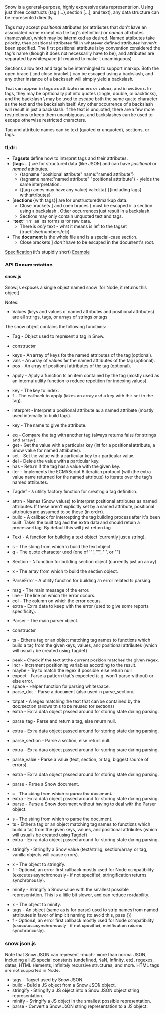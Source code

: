 Snow is a general-purpose, highly expressive data representation. Using just three constructs (tag {...}, section [...], and text), any data structure can be represented directly.

Tags may accept _positional_ attributes (or attributes that don't have an associated name except via the tag's definition) or _named_ attributes (name:value), which may be intermixed as desired. Named attributes take priority, then positional attributes fill in whatever defined attributes haven't been specified. The first positional attribute is by convention considered the tag's name (though it does not necessarily have to be), and attributes are separated by whitespace (if required to make it unambiguous).

Sections allow text and tags to be intermingled to support markup. Both the open brace { and close bracket ] can be escaped using a backslash, and any other instance of a backslash will simply yield a backslash.

Text can appear in tags as attribute names or values, and in sections. In tags, they may be op/tionally put into quotes (single, double, or backticks), and the backslash \ may be used to escape both the same quote character as the text and the backslash itself. Any other occurrence of a backslash will result in just a backslash. If the text is unquoted, there are a few more restrictions to keep them unambiguous, and backslashes can be used to escape otherwise restricted characters.

Tag and attribute names can be text (quoted or unquoted), sections, or tags.

### tl;dr:
* **Tagsets** define how to interpret tags and their attributes.
* {**tags** ...} are for structured data (like JSON) and can have _positional_ or _named_ attributes.
  - {tagname "positional attribute" name:"named attribute"}
  - {tagname name:"named attribute" "positional atttribute"} - yields the same interpretation.
  - {[tag names may have any value] val:data} {{including tags} with:attributes}
* [**sections** {with tags}] are for unstructured/markup data.
  - Close brackets ] and open braces { must be escaped in a section using a backslash \. Other occurrences just result in a backslash.
  - Sections may only contain unquoted text and tags.
* "**text**" 'in' \`all\` its forms is for raw data.
  - There is _only_ text - what it means is left to the tagset (true/false/numbers/etc).
* The **document** is the whole file and is a special-case section.
  - Close brackets ] _don't_ have to be escaped in the document's root.

[Specification](https://docs.google.com/document/d/1w7YcvZA8QE_bOgvff7Lgq4eUINM5rttW0hmHlb8hxcU/edit) (it's stupidly short)
[Example](https://docs.google.com/document/d/1cD9bDQs-frXRlzWZPJ3e5-jozZo8wKse2Ehfiqo5Gno/edit)

### API Documentation
#### snow.js
Snow.js exposes a single object named snow (for Node, it returns this object).

Notes:
* Values (keys and values of named attributes and positional attributes) are all strings, tags, or arrays of strings or tags

The snow object contains the following functions:
* Tag - Object used to represent a tag in Snow.
 - constructor
  * keys - An array of keys for the named attributes of the tag (optional).
  * vals - An array of values for the named attributes of the tag (optional).
  * pos - An array of positional attributes of the tag (optional).
 - apply - Apply a function to an item contained by the tag (mostly used as an internal utility function to reduce repetition for indexing values).
  * key - The key to index.
  * f - The callback to apply (takes an array and a key with this set to the tag).
 - interpret - Interpret a positional attribute as a named attribute (mostly used internally to build tags).
  * key - The name to give the attribute.
 - eq - Compare the tag with another tag (always returns false for strings and arrays).
 - get - Get the value with a particular key (int for a positional attribute, a Snow value for named attributes).
 - set - Set the value with a particular key to a particular value.
 - del - Delete the value with a particular key.
 - has - Return if the tag has a value with the given key.
 - iter - Implements the ECMAScript 6 iteration protocol (with the extra value name returned for the named attribute) to iterate over the tag's named attributes.
* Tagdef - A utility factory function for creating a tag definition.
 - attrn - Names (Snow values) to interpret positional attributes as named attributes. If these aren't explicitly set by a named attribute, positional attributes are assumed to be these (in order).
 - build - A callback for intercepting the tag building process after it's been built. Takes the built tag and the extra data and should return a processed tag. By default this will just return tag.
* Text - A function for building a text object (currently just a string).
 - s - The string from which to build the text object.
 - q - The quote character used (one of '"', "'", '`', or "")
* Section - A function for building section object (currently just an array).
 - x - The array from which to build the section object.
* ParseError - A utility function for building an error related to parsing.
 - msg - The main message of the error.
 - line - The line on which the error occurs.
 - col - The column on which the error occurs.
 - extra - Extra data to keep with the error (used to give some reports specificity).
* Parser - The main parser object.
 - constructor
  * ts - Either a tag or an object matching tag names to functions which build a tag from the given keys, values, and positional attributes (which will usually be created using Tagdef)
 - peek - Check if the text at the current position matches the given regex.
 - incr - Increment positioning variables according to the result.
 - maybe - Try to match the regex if possible, else return null.
 - expect - Parse a pattern that's expected (e.g. won't parse without) or else error.
 - space - Helper function for parsing whitespace.
 - parse_doc - Parse a document (also used in parse_section).
  * txtpat - A regex matching the text that can be contained by the doc/section (allows this to be reused for sections)
  * extra - Extra data object passed around for storing state during parsing.
 - parse_tag - Parse and return a tag, else return null.
  * extra - Extra data object passed around for storing state during parsing.
 - parse_section - Parse a section, else return null.
  * extra - Extra data object passed around for storing state during parsing.
 - parse_value - Parse a value (text, section, or tag, biggest source of errors).
  * extra - Extra data object passed around for storing state during parsing.
 - parse - Parse a Snow document.
  * s - The string from which to parse the document.
  * extra - Extra data object passed around for storing state during parsing.
* parse - Parse a Snow document without having to deal with the Parser object.
 - s - The string from which to parse the document.
 - ts - Either a tag or an object matching tag names to functions which build a tag from the given keys, values, and positional attributes (which will usually be created using Tagdef)
 - extra - Extra data object passed around for storing state during parsing.
* stringify - Stringify a Snow value (text/string, section/array, or tag, vanilla objects will cause errors).
 - x - The object to stringify.
 - f - Optional, an error first callback mostly used for Node compatibility (executes asynchronously - if not specified, stringification returns synchronously).
* minify - Stringify a Snow value with the smallest possible representation. This is a little bit slower, and can reduce readability.
 - x - The object to minify.
 - tags - An object (same as ts for parse) used to strip names from named attributes in favor of implicit naming (to avoid this, pass {}).
 - f - Optional, an error first callback mostly used for Node compatibility (executes asynchronously - if not specified, minification returns synchronously).

### snow.json.js
Note that Snow JSON can represent -much- more than normal JSON, including all JS special constants (undefined, NaN, Infinity, etc), regexes, dates, HTML elements, infinitely recursive structures, and more. HTML tags are not supported in Node.
* tags - Tagset used by Snow JSON.
* build - Build a JS object from a Snow JSON object.
* stringify - Stringify a JS object into a Snow JSON object string representation.
* minify - Stringify a JS object in the smallest possible representation.
* parse - Convert a Snow JSON string representation to a JS object.
